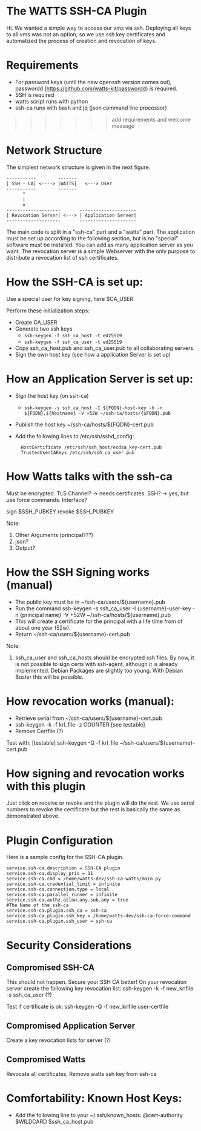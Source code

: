 The WATTS SSH-CA Plugin
=======================

Hi.
We wanted a simple way to access our vms via ssh.
Deploying all keys to all vms was not an option, so we use
ssh key certificates and automatized the process of
creation and revocation of keys.


Requirements
====================

* For password keys (until the new openssh version comes out),
passwordd (https://github.com/watts-kit/passwordd) is required.
* SSH is required
* watts script runs with python
* ssh-ca runs with bash and jq (json command line processor)
>>>>>>> add requirements and welcome message

Network Structure
==================

The simplest network structure is given in the next figure.


    -----------        -------
    | SSH - CA| <----> |WATTS|   <---> User
    -----------        -------
          ^                      
          |                         
          v                       
    --------------------       ---------------------
    | Revocation Server| <---> | Application Server|
    --------------------       ---------------------

The main code is split in a "ssh-ca" part and a "watts" part.
The application must be set up according to the following section,
but is no "special" software must be installed.
You can add as many application server as you want.
The revocation server is a simple Webserver with the only
purpose to distribute a revocation list of ssh certificates.


How the SSH-CA is set up:
=========================

Use a special user for key signing, here $CA_USER

Perform these initialization steps:

- Create CA_USER
- Generate two ssh keys
    - `ssh-keygen -f ssh_ca_host -t ed25519`
    - `ssh-keygen -f ssh_ca_user -t ed25519`
- Copy ssh_ca_host.pub and ssh_ca_user.pub to all collaborating servers.
- Sign the own host key (see how a application Server is set up)


How an Application Server is set up:
===================================

- Sign the host key (on ssh-ca)
    - `ssh-keygen -s ssh_ca_host -I ${FQDN}-host-key -h -n ${FQDN},${hostname} -V +52W ~/ssh-ca/hosts/{$FQDN}.pub`
- Publish the host key ~/ssh-ca/hosts/${FQDN}-cert.pub
- Add the following lines to /etc/ssh/sshd_config:

        HostCertificate /etc/ssh/ssh_host/ecdsa_key-cert.pub
        TrustedUserCAKeys /etc/ssh/ssh_ca_user.pub


How Watts talks with the ssh-ca
===================================

Must be encrypted.
TLS Channel? -> needs certificates.
SSH? -> yes, but use force commands.
Interface?

sign $SSH_PUBKEY
revoke $SSH_PUBKEY

Note:
1) Other Arguments (principal???)
2) json?
3) Output?

How the SSH Signing works (manual)
===================================

- The public key must be in ~/ssh-ca/users/${username}.pub
- Run the command
  ssh-keygen -s ssh_ca_user -I {username}-user-key -n {principal name} -V +52W ~/ssh-ca/hosts/${username}.pub
- This will create a certificate for the principal with a life time from of about one year (52w).  
- Return ~/ssh-ca/users/${username}-cert.pub

Note:
1) ssh_ca_user and ssh_ca_hosts should be encrypted ssh files.
By now, it is not possible to sign certs with ssh-agent, although
it is already implemented. Debian Packages are slightly too young.
With Debian Buster this will be possible.


How revocation works (manual):
===================================

- Retrieve serial from ~/ssh-ca/users/${username}-cert.pub
- ssh-keygen -k -f krl_file -z COUNTER [see testable]
- Remove Certfile (?)

Test with:
[testable] ssh-keygen -Q -f krl_file ~/ssh-ca/users/${username}-cert.pub


How signing and revocation works with this plugin
==================================================

Just click on receive or revoke and the plugin will do the rest.
We use serial numbers to revoke the certificate but the rest is basically the same as
demonstrated above.


Plugin Configuration
===================================


Here is a sample config for the SSH-CA plugin.


    service.ssh-ca.description = SSH-CA plugin
    service.ssh-ca.display_prio = 11
    service.ssh-ca.cmd = /home/watts-dev/ssh-ca-watts/main.py
    service.ssh-ca.credential_limit = infinite
    service.ssh-ca.connection.type = local
    service.ssh-ca.parallel_runner = infinite
    service.ssh-ca.authz.allow.any.sub.any = true
    #The Name of the ssh-ca
    service.ssh-ca.plugin.ssh_ca = ssh-ca
    service.ssh-ca.plugin.ssh_key = /home/watts-dev/ssh-ca-force-command
    service.ssh-ca.plugin.ssh_user = ssh-ca



Security Considerations
===================================


Compromised SSH-CA
-----------------------------------

This should not happen. Secure your SSH CA better!
On your revocation server create the following key revocation list:
ssh-keygen -k -f new_krlfile -s ssh_ca_user (?)

Test if certificate is ok:
ssh-keygen -Q -f new_krlfile user-certfile


Compromised Application Server
------------------------------------

Create a key revocation lists for server (?)


Compromised Watts
------------------------------------

Revocate all certificates,
Remove watts ssh key from ssh-ca



Comfortability: Known Host Keys:
===================================

- Add the following line to your ~/.ssh/known_hosts:
  @cert-authority $WILDCARD $ssh_ca_host.pub
